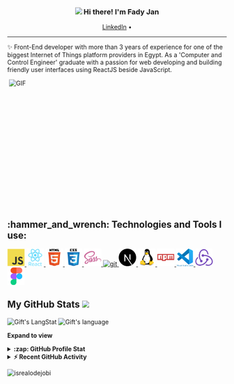 <!-- Heading -->
<h3 align="center"><img src = "https://raw.githubusercontent.com/MartinHeinz/MartinHeinz/master/wave.gif" width = 30px> Hi there! I'm Fady Jan</h3>

<p align="center">
  <a href="https://www.linkedin.com/in/fady-jan-367b6b131/">LinkedIn</a> •
</p>

 <!-- About section -->

---
✨ Front-End developer with more than 3 years of experience for one of the biggest Internet of Things platform providers in Egypt. As a 'Computer and Control Engineer' graduate with a passion for web developing and building friendly user interfaces using ReactJS beside JavaScript.


<!-- code gif-->
<img align="right" alt="GIF" src="./code.gif" width="500" height="320" />



<h2 align="left">:hammer_and_wrench: Technologies and Tools I use:</h2>
  <a href="https://developer.mozilla.org/en-US/docs/Web/JavaScript" target="_blank">
    <img
      src="https://raw.githubusercontent.com/devicons/devicon/master/icons/javascript/javascript-original.svg"
      alt="javascript"
      width="40"
      height="40"
    />
  </a>

  <a href="https://reactjs.org/" target="_blank">
    <img
      src="https://raw.githubusercontent.com/devicons/devicon/master/icons/react/react-original-wordmark.svg"
      alt="react"
      width="40"
      height="40"
    />
  </a>
  <a href="https://www.w3.org/html/" target="_blank">
    <img
      src="https://raw.githubusercontent.com/devicons/devicon/master/icons/html5/html5-original-wordmark.svg"
      alt="html5"
      width="40"
      height="40"
    />
  </a>
  <a href="https://www.w3schools.com/css/" target="_blank">
    <img
      src="https://raw.githubusercontent.com/devicons/devicon/master/icons/css3/css3-original-wordmark.svg"
      alt="css3"
      width="40"
      height="40"
    />
  </a>
  <a href="https://sass-lang.com" target="_blank">
    <img
      src="https://raw.githubusercontent.com/devicons/devicon/master/icons/sass/sass-original.svg"
      alt="sass"
      width="40"
      height="40"
    />
  </a>

  <a href="https://git-scm.com/" target="_blank">
    <img
      src="https://www.vectorlogo.zone/logos/git-scm/git-scm-icon.svg"
      alt="git"
      width="40"
      height="40"
    />
  </a>

  <a href="" target="_blank">
    <img
      src="https://github.com/devicons/devicon/blob/master/icons/nextjs/nextjs-original.svg"
      alt="nextjs"
      width="40"
      height="40"
    />
  </a>

  <a href="" target="_blank">
    <img
      src="https://github.com/devicons/devicon/blob/master/icons/linux/linux-original.svg"
      alt="linux-original"
      width="40"
      height="40"
    />
  </a>

  <a href="" target="_blank">
    <img
      src="https://github.com/devicons/devicon/blob/master/icons/npm/npm-original-wordmark.svg"
      alt="npm-original-wordmark"
      width="40"
      height="40"
    />
  </a>

  <a href="" target="_blank">
    <img
      src="https://github.com/devicons/devicon/blob/master/icons/vscode/vscode-original-wordmark.svg"
      alt="vscode"
      width="40"
      height="40"
    />
  </a>

  <a href="" target="_blank">
    <img
      src="https://github.com/devicons/devicon/blob/master/icons/redux/redux-original.svg"
      alt="redux-original"
      width="40"
      height="40"
    />
  </a>

  <a href="" target="_blank">
    <img
      src="https://github.com/devicons/devicon/blob/master/icons/figma/figma-original.svg"
      alt="figma-original"
      width="40"
      height="40"
    />
  </a>
</p>



<!-- About section: END -->

 
  <!-- GitHub section -->

 ##  My GitHub Stats <img src = "https://i.pinimg.com/originals/65/c4/f4/65c4f452571be1261e9c623f7da488ac.gif" width = 35px> 
 
 <div>
   <img align="center" src="https://github-readme-streak-stats.herokuapp.com/?user=fadyjan" alt="Gift's LangStat" />
  <img align="center" src="https://github-readme-stats-kohl-one-15.vercel.app/api/top-langs/?username=fadyjan&exclude_repo=Ecommerce-website-Using-Django,TicTacToe-Game-Using-Java" alt="Gift's language" height="192px"  width="300px"/>
</div>

**Expand to view**
<details>
  <summary><b>:zap: GitHub Profile Stat</b></summary>
  <img src="https://github-readme-stats.anuraghazra1.vercel.app/api?username=fadyjan&show_icons=true" />
</details>
<details>
  <summary><b>⚡ Recent GitHub Activity</b></summary>
  <br/>
   <a href="https://github.com/fadyjan/"><img alt="Gift' Activity Graph" src="https://activity-graph.herokuapp.com/graph?username=fadyjan&custom_title=Gift's%20Contribution%20Graph&theme=react-dark" /></a>
  <br/>
</details>

<!-- GitHub section: END -->

<!-- Profile Views -->

<p align="left"> <img src="https://komarev.com/ghpvc/?username=fadyjan&label=Profile%20views&color=0e75b6&style=flat" alt="isrealodejobi" />
</p>

<!-- THE END -->


<!--
**fadyjan/fadyjan** is a ✨ _special_ ✨ repository because its `README.md` (this file) appears on your GitHub profile.

Here are some ideas to get you started:

- 🔭 I’m currently working on ...
- 🌱 I’m currently learning ...
- 👯 I’m looking to collaborate on ...
- 🤔 I’m looking for help with ...
- 💬 Ask me about ...
- 📫 How to reach me: ...
- 😄 Pronouns: ...
- ⚡ Fun fact: ...
-->
